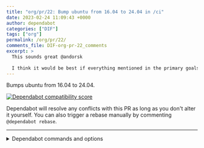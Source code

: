 ```yaml
---
title: "org/pr/22: Bump ubuntu from 16.04 to 24.04 in /ci"
date: 2023-02-24 11:09:43 +0000
author: dependabot
categories: ["DIF"]
tags: ["org"]
permalink: /org/pr/22/
comments_file: DIF-org-pr-22_comments
excerpt: >
  This sounds great @andorsk     I think it would be best if everything mentioned in the primary goals would be open and housed under DIF. It would probably also be useful to include the pilot Manager / Service Provider as a reference for anyone looking to use the protocol.
---
```

Bumps ubuntu from 16.04 to 24.04.


[![Dependabot compatibility score](https://dependabot-badges.githubapp.com/badges/compatibility_score?dependency-name=ubuntu&package-manager=docker&previous-version=16.04&new-version=24.04)](https://docs.github.com/en/github/managing-security-vulnerabilities/about-dependabot-security-updates#about-compatibility-scores)

Dependabot will resolve any conflicts with this PR as long as you don't alter it yourself. You can also trigger a rebase manually by commenting `@dependabot rebase`.

[//]: # (dependabot-automerge-start)
[//]: # (dependabot-automerge-end)

---

<details>
<summary>Dependabot commands and options</summary>
<br />

You can trigger Dependabot actions by commenting on this PR:
- `@dependabot rebase` will rebase this PR
- `@dependabot recreate` will recreate this PR, overwriting any edits that have been made to it
- `@dependabot merge` will merge this PR after your CI passes on it
- `@dependabot squash and merge` will squash and merge this PR after your CI passes on it
- `@dependabot cancel merge` will cancel a previously requested merge and block automerging
- `@dependabot reopen` will reopen this PR if it is closed
- `@dependabot close` will close this PR and stop Dependabot recreating it. You can achieve the same result by closing it manually
- `@dependabot show <dependency name> ignore conditions` will show all of the ignore conditions of the specified dependency
- `@dependabot ignore this major version` will close this PR and stop Dependabot creating any more for this major version (unless you reopen the PR or upgrade to it yourself)
- `@dependabot ignore this minor version` will close this PR and stop Dependabot creating any more for this minor version (unless you reopen the PR or upgrade to it yourself)
- `@dependabot ignore this dependency` will close this PR and stop Dependabot creating any more for this dependency (unless you reopen the PR or upgrade to it yourself)


</details>